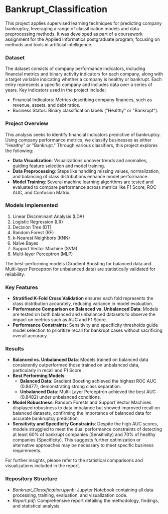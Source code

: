 # Bankrupt_Classification

This project applies supervised learning techniques for predicting company bankruptcy, leveraging a range of classification models and data preprocessing methods. It was developed as part of a coursework assignment for the Applied Informatics postgraduate program, focusing on methods and tools in artificial intelligence.

### Dataset
The dataset consists of company performance indicators, including financial metrics and binary activity indicators for each company, along with a target variable indicating whether a company is healthy or bankrupt. Each entry represents a specific company and includes data over a series of years. Key indicators used in the project include:
- Financial Indicators: Metrics describing company finances, such as revenue, assets, and debt ratios.
- Business Status: Binary classification labels ("Healthy" or "Bankrupt").

### Project Overview
This analysis seeks to identify financial indicators predictive of bankruptcy. Using company performance metrics, we classify businesses as either "Healthy" or "Bankrupt." Through various classifiers, this project explores the following:
- **Data Visualization**: Visualizations uncover trends and anomalies, guiding feature selection and model training.
- **Data Preprocessing**: Steps like handling missing values, normalization, and balancing of class distributions enhance model performance.
- **Model Training**: Several machine learning algorithms are tested and evaluated to compare performance across metrics like F1 Score, ROC AUC, and Confusion Matrix.

### Models Implemented
1. Linear Discriminant Analysis (LDA)
2. Logistic Regression (LR)
3. Decision Tree (DT)
4. Random Forest (RF)
5. k-Nearest Neighbors (KNN)
6. Naïve Bayes
7. Support Vector Machine (SVM)
8. Multi-layer Perceptron (MLP)
  
The best-performing models (Gradient Boosting for balanced data and Multi-layer Perceptron for unbalanced data) are statistically validated for reliability.

### Key Features
- **Stratified K-Fold Cross Validation** ensures each fold represents the class distribution accurately, reducing variance in model evaluation.
- **Performance Comparison on Balanced vs. Unbalanced Data**: Models are tested on both balanced and unbalanced datasets to observe the impact on metrics such as AUC and F1 Score.
- **Performance Constraints**: Sensitivity and specificity thresholds guide model selection to prioritize recall for bankrupt cases without sacrificing overall accuracy.

### Results
- **Balanced vs. Unbalanced Data**: Models trained on balanced data consistently outperformed those trained on unbalanced data, particularly in recall and F1 Score.
- **Best Performing Models**:
  - **Balanced Data**: Gradient Boosting achieved the highest ROC AUC (0.8477), demonstrating strong class separation.
  - **Unbalanced Data**: Multi-Layer Perceptron achieved the best AUC (0.8482) under unbalanced conditions.
- **Model Robustness**: Random Forests and Support Vector Machines displayed robustness to data imbalance but showed improved recall on balanced datasets, confirming the importance of balanced data for accurate bankruptcy prediction.
- **Sensitivity and Specificity Constraints**: Despite the high AUC scores, models struggled to meet the dual performance constraints of detecting at least 60% of bankrupt companies (Sensitivity) and 70% of healthy companies (Specificity). This suggests further optimization or alternative approaches may be necessary to meet specific business requirements.

For further insights, please refer to the statistical comparisons and visualizations included in the report.

### Repository Structure
- *Bankrupt_Classification.ipynb*: Jupyter Notebook containing all data processing, training, evaluation, and visualization code.
- *Report.pdf*: Comprehensive report detailing the methodology, findings, and statistical analysis.
